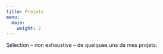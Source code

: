 ```yaml
---
title: Projets
menu:
  main:
    weight: 2
---
```


Sélection – non exhaustive – de quelques uns de mes projets.
